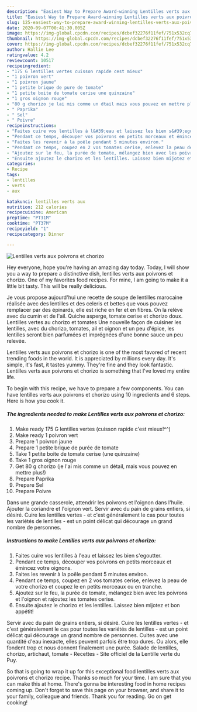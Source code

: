```yaml
---
description: "Easiest Way to Prepare Award-winning Lentilles verts aux poivrons et chorizo"
title: "Easiest Way to Prepare Award-winning Lentilles verts aux poivrons et chorizo"
slug: 125-easiest-way-to-prepare-award-winning-lentilles-verts-aux-poivrons-et-chorizo
date: 2020-09-07T00:41:30.005Z
image: https://img-global.cpcdn.com/recipes/dcbef32276f11fef/751x532cq70/lentilles-verts-aux-poivrons-et-chorizo-photo-principale-de-la-recette.jpg
thumbnail: https://img-global.cpcdn.com/recipes/dcbef32276f11fef/751x532cq70/lentilles-verts-aux-poivrons-et-chorizo-photo-principale-de-la-recette.jpg
cover: https://img-global.cpcdn.com/recipes/dcbef32276f11fef/751x532cq70/lentilles-verts-aux-poivrons-et-chorizo-photo-principale-de-la-recette.jpg
author: Hallie Lee
ratingvalue: 4.2
reviewcount: 10517
recipeingredient:
- "175 G lentilles vertes cuisson rapide cest mieux"
- "1 poivron vert"
- "1 poivron jaune"
- "1 petite brique de pure de tomate"
- "1 petite boite de tomate cerise une quinzaine"
- "1 gros oignon rouge"
- "80 g chorizo je lai mis comme un dtail mais vous pouvez en mettre plus"
- " Paprika"
- " Sel"
- " Poivre"
recipeinstructions:
- "Faites cuire vos lentilles à l&#39;eau et laissez les bien s&#39;egoutter."
- "Pendant ce temps, découper vos poivrons en petits morceaux et émincez votre oignons."
- "Faites les revenir à la poêle pendant 5 minutes environ."
- "Pendant ce temps, coupez en 2 vos tomates cerise, enlevez la peau de votre chorizo et coupez le en petits morceaux ou en tranche."
- "Ajoutez sur le feu, la purée de tomate, mélangez bien avec les poivrons et l&#39;oignon et rajoutez les tomates cerise."
- "Ensuite ajoutez le chorizo et les lentilles. Laissez bien mijotez et bon appétit!"
categories:
- Recipe
tags:
- lentilles
- verts
- aux

katakunci: lentilles verts aux 
nutrition: 212 calories
recipecuisine: American
preptime: "PT31M"
cooktime: "PT37M"
recipeyield: "1"
recipecategory: Dinner

---
```



![Lentilles verts aux poivrons et chorizo](https://img-global.cpcdn.com/recipes/dcbef32276f11fef/751x532cq70/lentilles-verts-aux-poivrons-et-chorizo-photo-principale-de-la-recette.jpg)

Hey everyone, hope you're having an amazing day today. Today, I will show you a way to prepare a distinctive dish, lentilles verts aux poivrons et chorizo. One of my favorites food recipes. For mine, I am going to make it a little bit tasty. This will be really delicious.

Je vous propose aujourd&#39;hui une recette de soupe de lentilles marocaine réalisée avec des lentilles et des celeris et bettes que vous pouvez remplacer par des épinards, elle est riche en fer et en fibres. On la relève avec du cumin et de l&#39;ail. Quiche asperge, tomate cerise et chorizo doux. Lentilles vertes au chorizo et tomates Une nouvelle façon de cuisiner les lentilles, avec du chorizo, tomates, ail et oignon et un peu d&#39;épice, les lentilles seront bien parfumées et imprégnées d&#39;une bonne sauce un peu relevée.

Lentilles verts aux poivrons et chorizo is one of the most favored of recent trending foods in the world. It is appreciated by millions every day. It's simple, it's fast, it tastes yummy. They're fine and they look fantastic. Lentilles verts aux poivrons et chorizo is something that I've loved my entire life.


To begin with this recipe, we have to prepare a few components. You can have lentilles verts aux poivrons et chorizo using 10 ingredients and 6 steps. Here is how you cook it.

<!--inarticleads1-->

##### The ingredients needed to make Lentilles verts aux poivrons et chorizo:

1. Make ready 175 G lentilles vertes (cuisson rapide c&#39;est mieux!^^)
1. Make ready 1 poivron vert
1. Prepare 1 poivron jaune
1. Prepare 1 petite brique de purée de tomate
1. Take 1 petite boite de tomate cerise (une quinzaine)
1. Take 1 gros oignon rouge
1. Get 80 g chorizo (je l&#39;ai mis comme un détail, mais vous pouvez en mettre plus!)
1. Prepare  Paprika
1. Prepare  Sel
1. Prepare  Poivre


Dans une grande casserole, attendrir les poivrons et l&#39;oignon dans l&#39;huile. Ajouter la coriandre et l&#39;oignon vert. Servir avec du pain de grains entiers, si désiré. Cuire les lentilles vertes - et c&#39;est généralement le cas pour toutes les variétés de lentilles - est un point délicat qui décourage un grand nombre de personnes. 

<!--inarticleads2-->

##### Instructions to make Lentilles verts aux poivrons et chorizo:

1. Faites cuire vos lentilles à l&#39;eau et laissez les bien s&#39;egoutter.
1. Pendant ce temps, découper vos poivrons en petits morceaux et émincez votre oignons.
1. Faites les revenir à la poêle pendant 5 minutes environ.
1. Pendant ce temps, coupez en 2 vos tomates cerise, enlevez la peau de votre chorizo et coupez le en petits morceaux ou en tranche.
1. Ajoutez sur le feu, la purée de tomate, mélangez bien avec les poivrons et l&#39;oignon et rajoutez les tomates cerise.
1. Ensuite ajoutez le chorizo et les lentilles. Laissez bien mijotez et bon appétit!


Servir avec du pain de grains entiers, si désiré. Cuire les lentilles vertes - et c&#39;est généralement le cas pour toutes les variétés de lentilles - est un point délicat qui décourage un grand nombre de personnes. Cuites avec une quantité d&#39;eau inexacte, elles peuvent parfois être trop dures. Ou alors, elle fondent trop et nous donnent finalement une purée. Salade de lentilles, chorizo, artichaut, tomate - Recettes - Site officiel de la Lentille verte du Puy. 

So that is going to wrap it up for this exceptional food lentilles verts aux poivrons et chorizo recipe. Thanks so much for your time. I am sure that you can make this at home. There's gonna be interesting food in home recipes coming up. Don't forget to save this page on your browser, and share it to your family, colleague and friends. Thank you for reading. Go on get cooking!
